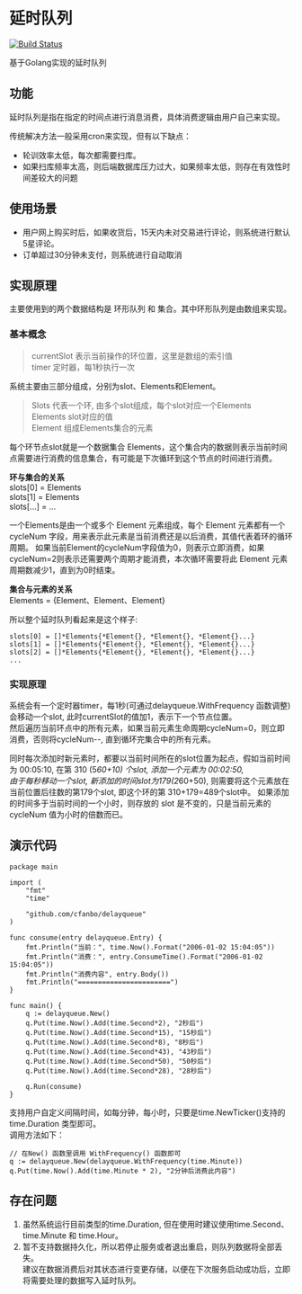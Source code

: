# 延时队列

 [![Build Status](https://travis-ci.com/cfanbo/delayqueue.svg?branch=master)](https://travis-ci.com/cfanbo/delayqueue)
 


基于Golang实现的延时队列

## 功能
延时队列是指在指定的时间点进行消息消费，具体消费逻辑由用户自己来实现。

传统解决方法一般采用cron来实现，但有以下缺点：
- 轮训效率太低，每次都需要扫库。
- 如果扫库频率太高，则后端数据库压力过大，如果频率太低，则存在有效性时间差较大的问题


## 使用场景
* 用户网上购买时后，如果收货后，15天内未对交易进行评论，则系统进行默认5星评论。  
* 订单超过30分钟未支付，则系统进行自动取消  
  

## 实现原理
主要使用到的两个数据结构是 环形队列 和 集合。其中环形队列是由数组来实现。

### 基本概念
> currentSlot 表示当前操作的环位置，这里是数组的索引值  
> timer 定时器，每1秒执行一次  

系统主要由三部分组成，分别为slot、Elements和Element。  
> Slots 代表一个环, 由多个slot组成，每个slot对应一个Elements     
> Elements slot对应的值  
> Element 组成Elements集合的元素   

每个环节点slot就是一个数据集合 Elements，这个集合内的数据则表示当前时间点需要进行消费的信息集合，有可能是下次循环到这个节点的时间进行消费。  

**环与集合的关系**  
slots[0] = Elements  
slots[1] = Elements  
slots[...] = ...  

一个Elements是由一个或多个 Element 元素组成，每个 Element 元素都有一个 cycleNum 字段，用来表示此元素是当前消费还是以后消费，其值代表着环的循环周期。
如果当前Element的cycleNum字段值为0，则表示立即消费，如果cycleNum=2则表示还需要两个周期才能消费，本次循环需要将此 Element 元素周期数减少1，直到为0时结束。

**集合与元素的关系**  
Elements = {Element、Element、Element}

所以整个延时队列看起来是这个样子:  

    slots[0] = []*Elements{*Element{}, *Element{}, *Element{}...}
    slots[1] = []*Elements{*Element{}, *Element{}, *Element{}...}
    slots[2] = []*Elements{*Element{}, *Element{}, *Element{}...}
    ...

### 实现原理
系统会有一个定时器timer，每1秒(可通过delayqueue.WithFrequency 函数调整)会移动一个slot, 此时currentSlot的值加1，表示下一个节点位置。   
然后遍历当前环点中的所有元素，如果当前元素生命周期cycleNum=0，则立即消费，否则将cycleNum--, 直到循环完集合中的所有元素。  

同时每次添加时新元素时，都要以当前时间所在的slot位置为起点，假如当前时间为 00:05:10, 在第 310 (5*60+10) 个slot, 添加一个元素为 00:02:50,  
由于每秒移动一个slot, 新添加的时间slot为179(2*60+50), 则需要将这个元素放在当前位置后往数的第179个slot, 即这个环的第 310+179=489个slot中。
如果添加的时间多于当前时间的一个小时，则存放的 slot 是不变的，只是当前元素的 cycleNum 值为小时的倍数而已。   

## 演示代码

    package main
    
    import (
    	"fmt"
    	"time"
    
    	"github.com/cfanbo/delayqueue"
    )
    
    func consume(entry delayqueue.Entry) {
    	fmt.Println("当前：", time.Now().Format("2006-01-02 15:04:05"))
    	fmt.Println("消费：", entry.ConsumeTime().Format("2006-01-02 15:04:05"))
    	fmt.Println("消费内容", entry.Body())
    	fmt.Println("=======================")
    }
    
    func main() {
    	q := delayqueue.New()
    	q.Put(time.Now().Add(time.Second*2), "2秒后")
    	q.Put(time.Now().Add(time.Second*15), "15秒后")
    	q.Put(time.Now().Add(time.Second*8), "8秒后")
    	q.Put(time.Now().Add(time.Second*43), "43秒后")
    	q.Put(time.Now().Add(time.Second*50), "50秒后")
    	q.Put(time.Now().Add(time.Second*28), "28秒后")
    
    	q.Run(consume)
    }


支持用户自定义间隔时间，如每分钟，每小时，只要是time.NewTicker()支持的 time.Duration 类型即可。  
调用方法如下：  
  
    // 在New() 函数里调用 WithFrequency() 函数即可
    q := delayqueue.New(delayqueue.WithFrequency(time.Minute))
    q.Put(time.Now().Add(time.Minute * 2), "2分钟后消费此内容")

## 存在问题
1. 虽然系统运行目前类型的time.Duration, 但在使用时建议使用time.Second、time.Minute 和 time.Hour。
2. 暂不支持数据持久化，所以若停止服务或者退出重启，则队列数据将全部丢失。  
 建议在数据消费后对其状态进行变更存储，以便在下次服务启动成功后，立即将需要处理的数据写入延时队列。
  
